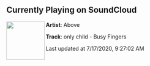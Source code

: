 ## Currently Playing on SoundCloud

[<img align="left" width="100" src="https://i1.sndcdn.com/artworks-gFFw8nBjMfGzyKb0-qTNCVw-t50x50.jpg">](https://soundcloud.com/above_the_surface/only-child-busy-fingers?in=saxurn/sets/virii)

**Artist**: Above 

**Track**: only child - Busy Fingers

Last updated at 7/17/2020, 9:27:02 AM
